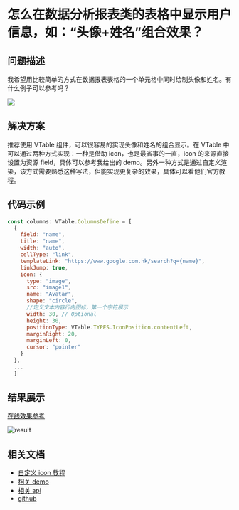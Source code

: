 # 怎么在数据分析报表类的表格中显示用户信息，如：“头像+姓名”组合效果？

## 问题描述

我希望用比较简单的方式在数据报表表格的一个单元格中同时绘制头像和姓名。有什么例子可以参考吗？

![](/vtable/faq/9-0.png)

## 解决方案

推荐使用 VTable 组件，可以很容易的实现头像和姓名的组合显示。在 VTable 中可以通过两种方式实现：一种是借助 icon，也是最省事的一直，icon 的来源直接设置为资源 field，具体可以参考我给出的 demo。另外一种方式是通过自定义渲染，该方式需要熟悉这种写法，但能实现更复杂的效果，具体可以看他们官方教程。

## 代码示例

```javascript
const columns: VTable.ColumnsDefine = [
  {
    field: "name",
    title: "name",
    width: "auto",
    cellType: "link",
    templateLink: "https://www.google.com.hk/search?q={name}",
    linkJump: true,
    icon: {
      type: "image",
      src: "image1",
      name: "Avatar",
      shape: "circle",
      //定义文本内容行内图标，第一个字符展示
      width: 30, // Optional
      height: 30,
      positionType: VTable.TYPES.IconPosition.contentLeft,
      marginRight: 20,
      marginLeft: 0,
      cursor: "pointer"
    }
  },
  ...
  ]
```

## 结果展示

[在线效果参考](https://codesandbox.io/s/vtable-photo-username-ypndvm?file=/src/index.ts)

![result](/vtable/faq/9-1.png)

## 相关文档

- [自定义 icon 教程](https://visactor.io/vtable/guide/custom_define/custom_icon)
- [相关 demo](https://visactor.io/vtable/demo/custom-render/custom-cell-layout)
- [相关 api](https://visactor.io/vtable/option/ListTable-columns-text#icon.ImageIcon.src)
- [github](https://github.com/VisActor/VTable)
